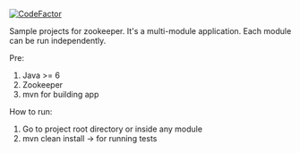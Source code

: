 <a href="https://www.codefactor.io/repository/github/sanjeev1779/zookeeper-projects"><img src="https://www.codefactor.io/repository/github/sanjeev1779/zookeeper-projects/badge" alt="CodeFactor" /></a>

Sample projects for zookeeper.
It's a multi-module application.
Each module can be run independently.


Pre:
1. Java >= 6
2. Zookeeper
3. mvn for building app


How to run:
1. Go to project root directory or inside any module
2. mvn clean install -> for running tests
 